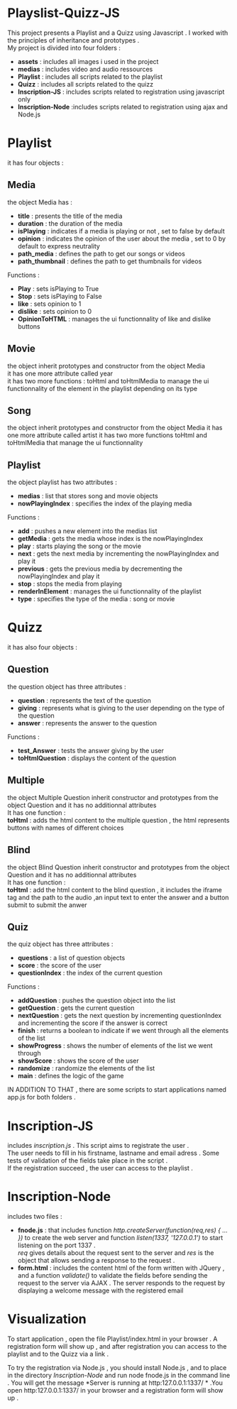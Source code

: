 # Playslist-Quizz-JS

This project presents a Playlist and a Quizz using Javascript  . 
I worked with the principles of inheritance and prototypes .  
My project is divided into four folders :  
  * __assets__ : includes all images i used in the project  
  * __medias__ : includes video and audio ressources
  * __Playlist__ : includes all scripts related to the playlist
  * __Quizz__ : includes all scripts related to the quizz
  * __Inscription-JS__ : includes scripts related to registration using javascript only
  * __Inscription-Node__ :includes scripts related to registration using ajax and Node.js

# Playlist

it has four objects :

## Media 

the object Media has : 
  * __title__ : presents the title of the media 
  * __duration__ : the duration of the media
  * __isPlaying__ : indicates if a media is playing or not , set to false by default 
  * __opinion__ : indicates the opinion of the user about the media , set to 0 by default to express neutrality 
  * __path_media__ : defines the path to get our songs or videos
  * __path_thumbnail__ : defines the path to get thumbnails for videos
 
Functions :

  * __Play__ : sets isPlaying to True
  * __Stop__ : sets isPlaying to False
  * __like__ : sets opinion to 1 
  * __dislike__ : sets opinion to 0
  * __OpinionToHTML__ : manages the ui functionnality of like and dislike buttons

## Movie

the object inherit prototypes and constructor from the object Media   
it has one more attribute called year   
it has two more functions : toHtml and toHtmlMedia to manage the ui functionnality of the element in the playlist depending on its type 

## Song

the object inherit prototypes and constructor from the object Media
it has one more attribute called artist 
it has two more functions toHtml and toHtmlMedia that manage the ui functionnality 

## Playlist

the object playlist has two attributes : 
* __medias__ : list that stores song and movie objects
* __nowPlayingIndex__ : specifies the index of the playing media

Functions :

* __add__ : pushes a new element into the medias list
* __getMedia__ : gets the media whose index is the nowPlayingIndex
* __play__ : starts playing the song or the movie
* __next__ : gets the next media by incrementing the nowPlayingIndex and play it 
* __previous__ : gets the previous media by decrementing the nowPlayingIndex and play it
* __stop__ : stops the media from playing
* __renderInElement__ : manages the ui functionnality of the playlist  
* __type__ : specifies the type of the media : song or movie

# Quizz

it has also four objects :

## Question 

the question object has three attributes :
* __question__ : represents the text of the question
* __giving__ : represents what is giving to the user depending on the type of the question
* __answer__ : represents the answer to the question

Functions :

* __test_Answer__ : tests the answer giving by the user
* __toHtmlQuestion__ : displays the content of the question

## Multiple

the object Multiple Question inherit constructor and prototypes from the object Question and it has no additionnal attributes   
It has one function :     
__toHtml__ : adds the html content to the multiple question , the html  represents buttons with names of different choices    

## Blind

the object Blind Question inherit constructor and prototypes from the object Question and it has no additionnal attributes    
It has one function :   
__toHtml__ : add the html content to the blind question , it includes the iframe tag and the path to the audio ,an input text to enter the answer and a button submit to submit the anwer  

## Quiz

the quiz object has three attributes :
* __questions__ : a list of question objects
* __score__ : the score of the user
* __questionIndex__ : the index of the current question

Functions :

* __addQuestion__ : pushes the question object into the list
* __getQuestion__ : gets the current question
* __nextQuestion__ : gets the next question by incrementing questionIndex  and incrementing the score if the answer is correct
* __finish__ : returns a boolean to indicate if we went through all the elements of the list
* __showProgress__ : shows the number of  elements of the list we went through
* __showScore__ : shows the score of the user
* __randomize__ : randomize the elements of the list 
* __main__ : defines the logic of the game

IN ADDITION TO THAT , there are some scripts to start applications named app.js for both folders .  

# Inscription-JS

includes *inscription.js* . This script aims to registrate the user .   
The user needs to fill in his firstname, lastname and email adress . Some tests of validation of the fields take place in the script .  
If the registration succeed , the user can access to the playlist .

# Inscription-Node  

includes two files : 
* __fnode.js__ : that includes function *http.createServer(function(req,res) { ... })* to create the web server and function *listen(1337, '127.0.0.1')* to start listening on the port 1337 .   
*req* gives  details about the request sent to the server and *res* is the object that allows sending a response to the request .   
* __form.html__ : includes the content html of the form written with JQuery , and a function *validate()* to validate the fields before sending the request to the server via AJAX   .
The server responds to the request by displaying a welcome message with the registered email 

 # Visualization  

To start application , open the file Playlist/index.html  in your browser  . A registration form will show up , and after registration you can access to the playlist and to the Quizz via a link .   

To try the registration via Node.js , you should install Node.js , and to place in the directory *Inscription-Node* and run node fnode.js in the command line . You will get the message *Server is running at http:127.0.0.1:1337/ * .You open http:127.0.0.1:1337/  in your browser and a  registration form will show up .
